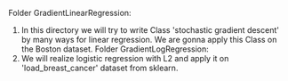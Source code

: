Folder GradientLinearRegression:
1. In this directory we will try to write Class 'stochastic gradient descent' by many ways for linear regression. We are gonna apply this Class on the Boston dataset.
Folder GradientLogRegression:
1. We will realize logistic regression with L2 and apply it on 'load_breast_cancer' dataset from sklearn.
